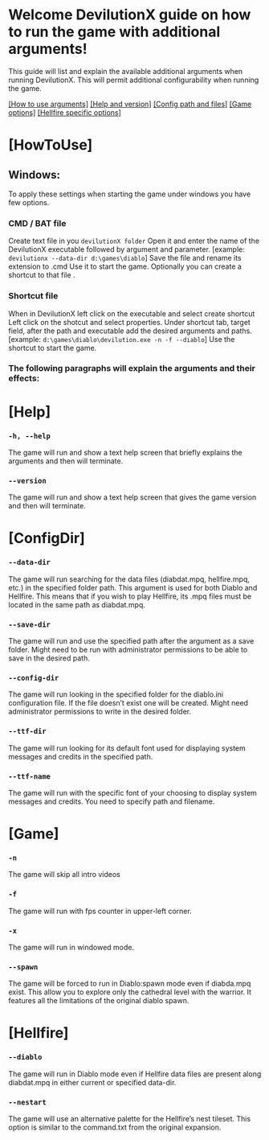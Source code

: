 # Welcome DevilutionX guide on how to run the game with additional arguments!

This guide will list and explain the available additional arguments when running DevilutionX. This will permit additional configurability when running the game.

[[How to use arguments]](#HowToUse)
[[Help and version]](#Help)
[[Config path and files]](#ConfigDir)
[[Game options]](#Game)
[[Hellfire specific options]](#Hellfire)

# [HowToUse]
## Windows:
To apply these settings when starting the game under windows you have few options.


### CMD / BAT file

Create text file in you `devilutionX folder`
Open it and enter the name of the DevilutionX executable followed by argument and parameter. [example: `devilutionx --data-dir d:\games\diablo`]
Save the file and rename its extension to .cmd
Use it to start the game.
Optionally you can create a shortcut to that file .


### Shortcut file

When in DevilutionX left click on the executable and select create shortcut
Left click on the shotcut and select properties.
Under shortcut tab, target field, after the path and executable add the desired arguments and paths.
[example: `d:\games\diablo\devilution.exe -n -f --diablo`]
Use the shortcut to start the game.





### The following paragraphs will explain the arguments and their effects:

# [Help]


### `-h, --help`
The game will run and show a text help screen that briefly explains the arguments and then will terminate.


### `--version`
The game will run and show a text help screen that gives the game version and then will terminate.


# [ConfigDir]


### `--data-dir`
The game will run searching for the data files (diabdat.mpq, hellfire.mpq, etc.) in the specified folder path. This argument is used for both Diablo and Hellfire. This means that if you wish to play Hellfire, its .mpq  files must be located in the same path as diabdat.mpq.


### `--save-dir `          
The game will run and use the specified path after the argument as a save folder. Might need to be run with administrator permissions to be able to save in the desired path.


### `--config-dir`
The game will run looking in the specified folder for the diablo.ini configuration file. If the file doesn’t exist one will be created. Might need administrator permissions to write in the desired folder.


### `--ttf-dir`
The game will run looking for its default font used for displaying system messages and credits in the specified path.


### `--ttf-name`
The game will run with the specific font of your choosing to display system messages and credits. You need to specify path and filename.


# [Game]


### `-n`
The game will skip all intro videos


### `-f`
The game will run with fps counter in upper-left corner.


### `-x`
The game will run in windowed mode.


### `--spawn`
The game will be forced to run in Diablo:spawn mode even if diabda.mpq exist. This allow you to explore only the cathedral level with the warrior. It features all the limitations of the original diablo spawn.


# [Hellfire]


### `--diablo`

The game will run in Diablo mode even if Hellfire data files are present along diabdat.mpq in either current or specified data-dir.


### `--nestart`

The game will use an alternative palette for the Hellfire’s nest tileset. This option is similar to the command.txt from the original expansion.
